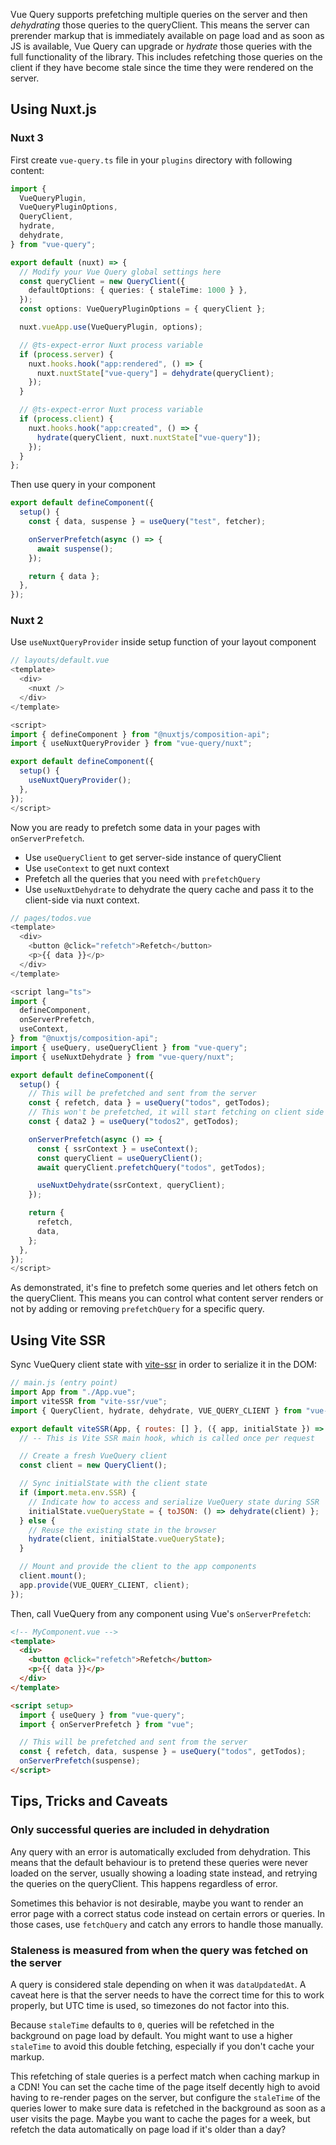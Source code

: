 Vue Query supports prefetching multiple queries on the server and then _dehydrating_ those queries to the queryClient. This means the server can prerender markup that is immediately available on page load and as soon as JS is available, Vue Query can upgrade or _hydrate_ those queries with the full functionality of the library. This includes refetching those queries on the client if they have become stale since the time they were rendered on the server.

## Using Nuxt.js

### Nuxt 3

First create `vue-query.ts` file in your `plugins` directory with following content:
```ts
import {
  VueQueryPlugin,
  VueQueryPluginOptions,
  QueryClient,
  hydrate,
  dehydrate,
} from "vue-query";

export default (nuxt) => {
  // Modify your Vue Query global settings here
  const queryClient = new QueryClient({
    defaultOptions: { queries: { staleTime: 1000 } },
  });
  const options: VueQueryPluginOptions = { queryClient };

  nuxt.vueApp.use(VueQueryPlugin, options);

  // @ts-expect-error Nuxt process variable
  if (process.server) {
    nuxt.hooks.hook("app:rendered", () => {
      nuxt.nuxtState["vue-query"] = dehydrate(queryClient);
    });
  }

  // @ts-expect-error Nuxt process variable
  if (process.client) {
    nuxt.hooks.hook("app:created", () => {
      hydrate(queryClient, nuxt.nuxtState["vue-query"]);
    });
  }
};
```

Then use query in your component

```ts
export default defineComponent({
  setup() {
    const { data, suspense } = useQuery("test", fetcher);

    onServerPrefetch(async () => {
      await suspense();
    });

    return { data };
  },
});
```

### Nuxt 2

Use `useNuxtQueryProvider` inside setup function of your layout component

```js
// layouts/default.vue
<template>
  <div>
    <nuxt />
  </div>
</template>

<script>
import { defineComponent } from "@nuxtjs/composition-api";
import { useNuxtQueryProvider } from "vue-query/nuxt";

export default defineComponent({
  setup() {
    useNuxtQueryProvider();
  },
});
</script>

```

Now you are ready to prefetch some data in your pages with `onServerPrefetch`.

- Use `useQueryClient` to get server-side instance of queryClient
- Use `useContext` to get nuxt context
- Prefetch all the queries that you need with `prefetchQuery`
- Use `useNuxtDehydrate` to dehydrate the query cache and pass it to the client-side via nuxt context.

```js
// pages/todos.vue
<template>
  <div>
    <button @click="refetch">Refetch</button>
    <p>{{ data }}</p>
  </div>
</template>

<script lang="ts">
import {
  defineComponent,
  onServerPrefetch,
  useContext,
} from "@nuxtjs/composition-api";
import { useQuery, useQueryClient } from "vue-query";
import { useNuxtDehydrate } from "vue-query/nuxt";

export default defineComponent({
  setup() {
    // This will be prefetched and sent from the server
    const { refetch, data } = useQuery("todos", getTodos);
    // This won't be prefetched, it will start fetching on client side
    const { data2 } = useQuery("todos2", getTodos);

    onServerPrefetch(async () => {
      const { ssrContext } = useContext();
      const queryClient = useQueryClient();
      await queryClient.prefetchQuery("todos", getTodos);

      useNuxtDehydrate(ssrContext, queryClient);
    });

    return {
      refetch,
      data,
    };
  },
});
</script>
```

As demonstrated, it's fine to prefetch some queries and let others fetch on the queryClient. This means you can control what content server renders or not by adding or removing `prefetchQuery` for a specific query.

## Using Vite SSR

Sync VueQuery client state with [vite-ssr](https://github.com/frandiox/vite-ssr) in order to serialize it in the DOM:

```js
// main.js (entry point)
import App from "./App.vue";
import viteSSR from "vite-ssr/vue";
import { QueryClient, hydrate, dehydrate, VUE_QUERY_CLIENT } from "vue-query";

export default viteSSR(App, { routes: [] }, ({ app, initialState }) => {
  // -- This is Vite SSR main hook, which is called once per request

  // Create a fresh VueQuery client
  const client = new QueryClient();

  // Sync initialState with the client state
  if (import.meta.env.SSR) {
    // Indicate how to access and serialize VueQuery state during SSR
    initialState.vueQueryState = { toJSON: () => dehydrate(client) };
  } else {
    // Reuse the existing state in the browser
    hydrate(client, initialState.vueQueryState);
  }

  // Mount and provide the client to the app components
  client.mount();
  app.provide(VUE_QUERY_CLIENT, client);
});
```

Then, call VueQuery from any component using Vue's `onServerPrefetch`:

```html
<!-- MyComponent.vue -->
<template>
  <div>
    <button @click="refetch">Refetch</button>
    <p>{{ data }}</p>
  </div>
</template>

<script setup>
  import { useQuery } from "vue-query";
  import { onServerPrefetch } from "vue";

  // This will be prefetched and sent from the server
  const { refetch, data, suspense } = useQuery("todos", getTodos);
  onServerPrefetch(suspense);
</script>
```

## Tips, Tricks and Caveats

### Only successful queries are included in dehydration

Any query with an error is automatically excluded from dehydration. This means that the default behaviour is to pretend these queries were never loaded on the server, usually showing a loading state instead, and retrying the queries on the queryClient. This happens regardless of error.

Sometimes this behavior is not desirable, maybe you want to render an error page with a correct status code instead on certain errors or queries. In those cases, use `fetchQuery` and catch any errors to handle those manually.

### Staleness is measured from when the query was fetched on the server

A query is considered stale depending on when it was `dataUpdatedAt`. A caveat here is that the server needs to have the correct time for this to work properly, but UTC time is used, so timezones do not factor into this.

Because `staleTime` defaults to `0`, queries will be refetched in the background on page load by default. You might want to use a higher `staleTime` to avoid this double fetching, especially if you don't cache your markup.

This refetching of stale queries is a perfect match when caching markup in a CDN! You can set the cache time of the page itself decently high to avoid having to re-render pages on the server, but configure the `staleTime` of the queries lower to make sure data is refetched in the background as soon as a user visits the page. Maybe you want to cache the pages for a week, but refetch the data automatically on page load if it's older than a day?
